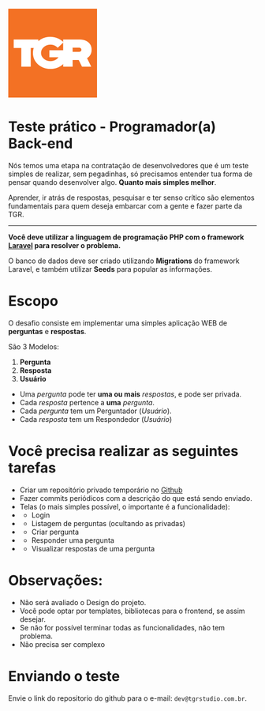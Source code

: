 ![tgr](./logo.png)

# Teste prático - Programador(a) Back-end 



Nós temos uma etapa na contratação de desenvolvedores que é um teste simples de realizar, sem pegadinhas, só precisamos entender tua forma de pensar quando desenvolver algo. **Quanto mais simples melhor**.

Aprender, ir atrás de respostas, pesquisar e ter senso crítico são elementos fundamentais para quem deseja embarcar com a gente e fazer parte da TGR.

---

**Você deve utilizar a linguagem de programação PHP com o framework [Laravel](https://laravel.com) para resolver o problema.**

O banco de dados deve ser criado utilizando **Migrations** do framework Laravel, e também utilizar **Seeds** para popular as informações.



# Escopo

O desafio consiste em implementar uma simples aplicação WEB de **perguntas** e **respostas**.

São 3 Modelos:

1. **Pergunta**
2. **Resposta**
3. **Usuário**

- Uma *pergunta* pode ter **uma ou mais** *respostas*, e pode ser privada.
- Cada *resposta* pertence a **uma** *pergunta*.
- Cada *pergunta* tem um Perguntador (*Usuário*).
- Cada *resposta* tem um Respondedor (*Usuário*)

# Você precisa realizar as seguintes tarefas

- Criar um repositório privado temporário no [Github](https://github.com/)
- Fazer commits periódicos com a descrição do que está sendo enviado.
- Telas (o mais simples possível, o importante é a funcionalidade):
- - Login
- - Listagem de perguntas (ocultando as privadas)
- - Criar pergunta
- - Responder uma pergunta
- - Visualizar respostas de uma pergunta

# Observações:

- Não será avaliado o Design do projeto.
- Você pode optar por templates, bibliotecas para o frontend, se assim desejar.
- Se não for possível terminar todas as funcionalidades, não tem problema.
- Não precisa ser complexo


# Enviando o teste
Envie o link do repositorio do github para o e-mail: `dev@tgrstudio.com.br`.